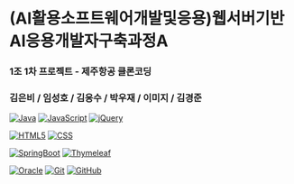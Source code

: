 # (AI활용소프트웨어개발및응용)웹서버기반AI응용개발자구축과정A
### 1조 1차 프로젝트 - 제주항공 클론코딩

### 김은비 / 임성호 / 김응수 / 박우재 / 이미지 / 김경준

<p dir="auto"><a target="_blank" rel="noopener noreferrer" href="https://camo.githubusercontent.com/6cbecd63a9a8f83ee186885c446938820ffa8304942a284ee6e1e2acb2bfd822/68747470733a2f2f696d672e736869656c64732e696f2f62616467652f6a6176612d2532334544384230302e7376673f7374796c653d666f722d7468652d6261646765266c6f676f3d6a617661266c6f676f436f6c6f723d7768697465"><img src="https://camo.githubusercontent.com/6cbecd63a9a8f83ee186885c446938820ffa8304942a284ee6e1e2acb2bfd822/68747470733a2f2f696d672e736869656c64732e696f2f62616467652f6a6176612d2532334544384230302e7376673f7374796c653d666f722d7468652d6261646765266c6f676f3d6a617661266c6f676f436f6c6f723d7768697465" alt="Java" data-canonical-src="https://img.shields.io/badge/java-%23ED8B00.svg?style=for-the-badge&amp;logo=java&amp;logoColor=white" style="max-width: 100%;"></a> 
<a target="_blank" rel="noopener noreferrer" href="https://camo.githubusercontent.com/aeddc848275a1ffce386dc81c04541654ca07b2c43bbb8ad251085c962672aea/68747470733a2f2f696d672e736869656c64732e696f2f62616467652f6a6176617363726970742d2532333332333333302e7376673f7374796c653d666f722d7468652d6261646765266c6f676f3d6a617661736372697074266c6f676f436f6c6f723d253233463744463145"><img src="https://camo.githubusercontent.com/aeddc848275a1ffce386dc81c04541654ca07b2c43bbb8ad251085c962672aea/68747470733a2f2f696d672e736869656c64732e696f2f62616467652f6a6176617363726970742d2532333332333333302e7376673f7374796c653d666f722d7468652d6261646765266c6f676f3d6a617661736372697074266c6f676f436f6c6f723d253233463744463145" alt="JavaScript" data-canonical-src="https://img.shields.io/badge/javascript-%23323330.svg?style=for-the-badge&amp;logo=javascript&amp;logoColor=%23F7DF1E" style="max-width: 100%;"></a> 
<a target="_blank" rel="noopener noreferrer" href="https://camo.githubusercontent.com/d03eebeb5b432e60d3ed07e832e828f95e85f593c82b35f48bb24aa362f962a3/68747470733a2f2f696d672e736869656c64732e696f2f62616467652f6a71756572792d2532333037363941442e7376673f7374796c653d666f722d7468652d6261646765266c6f676f3d6a7175657279266c6f676f436f6c6f723d7768697465"><img src="https://camo.githubusercontent.com/d03eebeb5b432e60d3ed07e832e828f95e85f593c82b35f48bb24aa362f962a3/68747470733a2f2f696d672e736869656c64732e696f2f62616467652f6a71756572792d2532333037363941442e7376673f7374796c653d666f722d7468652d6261646765266c6f676f3d6a7175657279266c6f676f436f6c6f723d7768697465" alt="jQuery" data-canonical-src="https://img.shields.io/badge/jquery-%230769AD.svg?style=for-the-badge&amp;logo=jquery&amp;logoColor=white" style="max-width: 100%;"></a></p>
<p dir="auto"><a target="_blank" rel="noopener noreferrer" href="https://camo.githubusercontent.com/49fbb99f92674cc6825349b154b65aaf4064aec465d61e8e1f9fb99da3d922a1/68747470733a2f2f696d672e736869656c64732e696f2f62616467652f68746d6c352d2532334533344632362e7376673f7374796c653d666f722d7468652d6261646765266c6f676f3d68746d6c35266c6f676f436f6c6f723d7768697465"><img src="https://camo.githubusercontent.com/49fbb99f92674cc6825349b154b65aaf4064aec465d61e8e1f9fb99da3d922a1/68747470733a2f2f696d672e736869656c64732e696f2f62616467652f68746d6c352d2532334533344632362e7376673f7374796c653d666f722d7468652d6261646765266c6f676f3d68746d6c35266c6f676f436f6c6f723d7768697465" alt="HTML5" data-canonical-src="https://img.shields.io/badge/html5-%23E34F26.svg?style=for-the-badge&amp;logo=html5&amp;logoColor=white" style="max-width: 100%;"></a> 
<a target="_blank" rel="noopener noreferrer" href="https://camo.githubusercontent.com/a018fd134ad2e58c14107f688081ce29859b6fa78fb1cd4958ead216565418b1/68747470733a2f2f696d672e736869656c64732e696f2f62616467652f6373732d2532333135373242362e7376673f7374796c653d666f722d7468652d6261646765266c6f676f3d63737333266c6f676f436f6c6f723d7768697465"><img src="https://camo.githubusercontent.com/a018fd134ad2e58c14107f688081ce29859b6fa78fb1cd4958ead216565418b1/68747470733a2f2f696d672e736869656c64732e696f2f62616467652f6373732d2532333135373242362e7376673f7374796c653d666f722d7468652d6261646765266c6f676f3d63737333266c6f676f436f6c6f723d7768697465" alt="CSS" data-canonical-src="https://img.shields.io/badge/css-%231572B6.svg?style=for-the-badge&amp;logo=css3&amp;logoColor=white" style="max-width: 100%;"></a></p>
<p dir="auto"><a target="_blank" rel="noopener noreferrer" href="https://camo.githubusercontent.com/803b8f8db12924e9f00e8dc410de370920555db8317b789f0917a1c3058095a9/68747470733a2f2f696d672e736869656c64732e696f2f62616467652f537072696e67426f6f742d2532333644423333462e7376673f7374796c653d666f722d7468652d6261646765266c6f676f3d537072696e67426f6f74266c6f676f436f6c6f723d7768697465"><img src="https://camo.githubusercontent.com/803b8f8db12924e9f00e8dc410de370920555db8317b789f0917a1c3058095a9/68747470733a2f2f696d672e736869656c64732e696f2f62616467652f537072696e67426f6f742d2532333644423333462e7376673f7374796c653d666f722d7468652d6261646765266c6f676f3d537072696e67426f6f74266c6f676f436f6c6f723d7768697465" alt="SpringBoot" data-canonical-src="https://img.shields.io/badge/SpringBoot-%236DB33F.svg?style=for-the-badge&amp;logo=SpringBoot&amp;logoColor=white" style="max-width: 100%;"></a> 
<a target="_blank" rel="noopener noreferrer" href="https://camo.githubusercontent.com/b88b9be1ef85a3166327e2b2d5a188df1a7d64ad2c7fa1276607b03c182fa470/68747470733a2f2f696d672e736869656c64732e696f2f62616467652f5468796d656c6561662d2532333030354330462e7376673f7374796c653d666f722d7468652d6261646765266c6f676f3d5468796d656c656166266c6f676f436f6c6f723d7768697465"><img src="https://camo.githubusercontent.com/b88b9be1ef85a3166327e2b2d5a188df1a7d64ad2c7fa1276607b03c182fa470/68747470733a2f2f696d672e736869656c64732e696f2f62616467652f5468796d656c6561662d2532333030354330462e7376673f7374796c653d666f722d7468652d6261646765266c6f676f3d5468796d656c656166266c6f676f436f6c6f723d7768697465" alt="Thymeleaf" data-canonical-src="https://img.shields.io/badge/Thymeleaf-%23005C0F.svg?style=for-the-badge&amp;logo=Thymeleaf&amp;logoColor=white" style="max-width: 100%;"></a></p>
<p dir="auto"><a target="_blank" rel="noopener noreferrer" href="https://camo.githubusercontent.com/e0594be4f96e40f70c05b1c2b9aa82457aacdc06a77f3d02411529de244e9ab8/68747470733a2f2f696d672e736869656c64732e696f2f62616467652f4f7261636c652d4638303030303f7374796c653d666f722d7468652d6261646765266c6f676f3d6f7261636c65266c6f676f436f6c6f723d7768697465"><img src="https://camo.githubusercontent.com/e0594be4f96e40f70c05b1c2b9aa82457aacdc06a77f3d02411529de244e9ab8/68747470733a2f2f696d672e736869656c64732e696f2f62616467652f4f7261636c652d4638303030303f7374796c653d666f722d7468652d6261646765266c6f676f3d6f7261636c65266c6f676f436f6c6f723d7768697465" alt="Oracle" data-canonical-src="https://img.shields.io/badge/Oracle-F80000?style=for-the-badge&amp;logo=oracle&amp;logoColor=white" style="max-width: 100%;"></a> 
<a target="_blank" rel="noopener noreferrer" href="https://camo.githubusercontent.com/ec0d32e85caf4723d5182a75338c89f85a2c3679aed0c46c9ee9fd1c8dc2a316/68747470733a2f2f696d672e736869656c64732e696f2f62616467652f6769742d2532334630353033332e7376673f7374796c653d666f722d7468652d6261646765266c6f676f3d676974266c6f676f436f6c6f723d7768697465"><img src="https://camo.githubusercontent.com/ec0d32e85caf4723d5182a75338c89f85a2c3679aed0c46c9ee9fd1c8dc2a316/68747470733a2f2f696d672e736869656c64732e696f2f62616467652f6769742d2532334630353033332e7376673f7374796c653d666f722d7468652d6261646765266c6f676f3d676974266c6f676f436f6c6f723d7768697465" alt="Git" data-canonical-src="https://img.shields.io/badge/git-%23F05033.svg?style=for-the-badge&amp;logo=git&amp;logoColor=white" style="max-width: 100%;"></a> 
<a target="_blank" rel="noopener noreferrer" href="https://camo.githubusercontent.com/f6d50128cb007f85916b7a899da5d94f654dce35a37331c8d28573aef46f4274/68747470733a2f2f696d672e736869656c64732e696f2f62616467652f6769746875622d2532333132313031312e7376673f7374796c653d666f722d7468652d6261646765266c6f676f3d676974687562266c6f676f436f6c6f723d7768697465"><img src="https://camo.githubusercontent.com/f6d50128cb007f85916b7a899da5d94f654dce35a37331c8d28573aef46f4274/68747470733a2f2f696d672e736869656c64732e696f2f62616467652f6769746875622d2532333132313031312e7376673f7374796c653d666f722d7468652d6261646765266c6f676f3d676974687562266c6f676f436f6c6f723d7768697465" alt="GitHub" data-canonical-src="https://img.shields.io/badge/github-%23121011.svg?style=for-the-badge&amp;logo=github&amp;logoColor=white" style="max-width: 100%;"></a></p>
</div>

